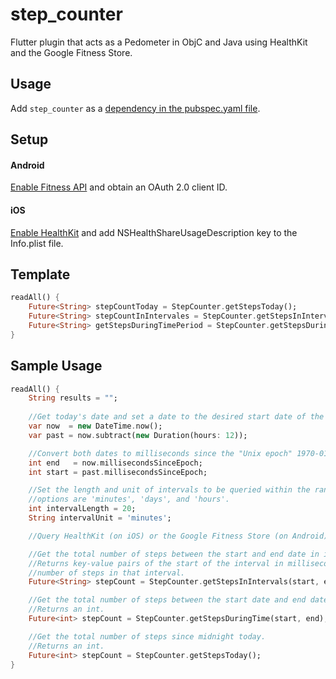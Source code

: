 # step_counter

Flutter plugin that acts as a Pedometer in ObjC and Java using HealthKit and the Google Fitness Store.

## Usage
Add `step_counter` as a [dependency in the pubspec.yaml file](https://flutter.io/platform-plugins/).

## Setup
#### Android
[Enable Fitness API](https://developers.google.com/fit/android/get-started) and obtain an OAuth 2.0 client ID.

#### iOS
[Enable HealthKit](https://developer.apple.com/documentation/healthkit/setting_up_healthkit) and add NSHealthShareUsageDescription key to the Info.plist file.

## Template

```dart
readAll() {
    Future<String> stepCountToday = StepCounter.getStepsToday();
    Future<String> stepCountInIntervales = StepCounter.getStepsInIntervals(int startTimeMilliseconds, int endTimeMilliseconds, int intervalQuantity, String intervalUnit);
    Future<String> getStepsDuringTimePeriod = StepCounter.getStepsDuringTime(int startTimeMilliseconds, int endTimeMilliseconds);
}
```

## Sample Usage

```dart
readAll() {
    String results = "";
    
    //Get today's date and set a date to the desired start date of the query.
    var now  = new DateTime.now();
    var past = now.subtract(new Duration(hours: 12));

    //Convert both dates to milliseconds since the "Unix epoch" 1970-01-01T00:00:00Z (UTC).
    int end   = now.millisecondsSinceEpoch;
    int start = past.millisecondsSinceEpoch;

    //Set the length and unit of intervals to be queried within the range of dates previously defined. Current
    //options are 'minutes', 'days', and 'hours'.
    int intervalLength = 20;
    String intervalUnit = 'minutes';

    //Query HealthKit (on iOS) or the Google Fitness Store (on Android) through StepCounter.

    //Get the total number of steps between the start and end date in intervals.
    //Returns key-value pairs of the start of the interval in milliseconds since the "Unix epoch" and the total
    //number of steps in that interval.
    Future<String> stepCount = StepCounter.getStepsInIntervals(start, end, intervalLength, intervalUnit);

    //Get the total number of steps between the start date and end date.
    //Returns an int.
    Future<int> stepCount = StepCounter.getStepsDuringTime(start, end);

    //Get the total number of steps since midnight today.
    //Returns an int.
    Future<int> stepCount = StepCounter.getStepsToday();
}
```